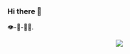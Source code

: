 ### Hi there 👋
👁️-💙-🥧🔦.
<p align="center">
  <a href="https://skillicons.dev">
    <img src="https://skillicons.dev/icons?i=py,pytorch,react,git" />
  </a>
</p>
<!--
**dapetri/dapetri** is a ✨ _special_ ✨ repository because its `README.md` (this file) appears on your GitHub profile.

Here are some ideas to get you started:

- 🔭 I’m currently working on ...
- 🌱 I’m currently learning ...
- 👯 I’m looking to collaborate on ...
- 🤔 I’m looking for help with ...
- 💬 Ask me about ...
- 📫 How to reach me: ...
- 😄 Pronouns: ...
- ⚡ Fun fact: ...
-->
